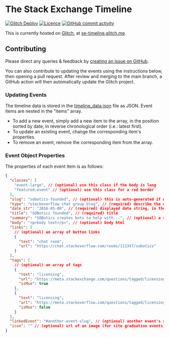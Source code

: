 # The Stack Exchange Timeline

[![Glitch Deploy](https://github.com/samliew/se-timeline/actions/workflows/main.yml/badge.svg?branch=main)](https://github.com/samliew/se-timeline/actions/workflows/main.yml) [![Licence](https://img.shields.io/github/license/samliew/se-timeline?color=blue)](https://github.com/samliew/se-timeline/blob/main/LICENCE) [![GitHub commit activity](https://img.shields.io/github/commit-activity/m/samliew/se-timeline)](https://github.com/samliew/se-timeline/pulse)

This is currently hosted on [Glitch](https://glitch.com), at [se-timeline.glitch.me](https://se-timeline.glitch.me).

## Contributing

Please direct any queries & feedback by [creating an issue on GitHub](https://github.com/samliew/se-timeline/issues).

You can also contribute to updating the events using the instructions below, then opening a pull request. After review and merging to the main branch, a GitHub action will then automatically update the Glitch project.

### Updating Events

The timeline data is stored in the [timeline_data.json](https://github.com/samliew/se-timeline/blob/main/timeline_data.json) file as JSON. Event items are nested in the "items" array.

- To add a new event, simply add a new item to the array, in the position sorted by date, in reverse chronological order (i.e.: latest first).
- To update an existing event, change the corresponding item's properties.
- To remove an event, remove the corresponding item from the array.

### Event Object Properties

The properties of each event item is as follows:

```json
{
  "classes": [
    "event-large", // (optional) use this class if the body is long
    "featured-event" // (optional) use this class for a red border
  ],
  "slug": "sobotics-founded", // (optional) this is auto-generated if not set
  "type": "stackoverflow chat group blog", // (required) describe the event using single words
  "date_str": "2016-05-08", // (required) displayed date string, in the format YYYY-MM-DD (UTC)
  "title": "SOBotics founded", // (required) title
  "summary": "SOBotics creates bots to help with...", // (optional) a short summary, displayed in italics under the title
  "body": "<p>body text</p>", // (optional) body html
  "links": [
    // (optional) an array of button links
    {
      "text": "chat room",
      "url": "https://chat.stackoverflow.com/rooms/111347/sobotics"
    }
  ],
  "tags": [
    // (optional) an array of tags
    {
      "text": "licensing",
      "url": "https://meta.stackexchange.com/questions/tagged/licensing?tab=newest",
      "isMse": true
    },
    {
      "text": "licensing",
      "url": "https://meta.stackoverflow.com/questions/tagged/licensing?tab=newest",
      "isMse": false
    }
  ],
  "linkedEvent": "#another-event-slug", // (optional) another event's slug prefixed with a #
  "icon": "" // (optional) url of an image (for site graduation events)
}
```
